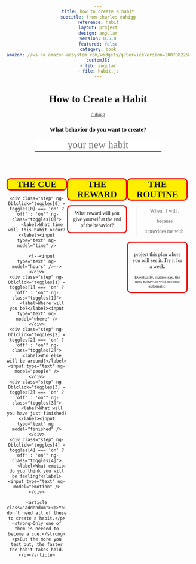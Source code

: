 ```yaml
---
title: how to create a habit
subtitle: from charles duhigg
reference: habit
layout: project
design: angular
version: 0.5.0
featured: false
category: book
amazon: //ws-na.amazon-adsystem.com/widgets/q?ServiceVersion=20070822&OneJS=1&Operation=GetAdHtml&MarketPlace=US&source=ss&ref=ss_til&ad_type=product_link&tracking_id=main05-20&marketplace=amazon&region=US&placement=081298160X&asins=081298160X&linkId=UJ3HGYVLPJCXKZOD
customJS:
- lib: angular
- file: habit.js
---
```


<style>
@import url(http://fonts.googleapis.com/css?family=Permanent+Marker);
body {
    font: 0.85em futura;
    text-align: center;
}

h1 {
    font-size: 2em;
    font-weight: bold;
}
h2 {
    font-size: 1.75em;
}
.third {
    float: left;
    width: 33%;
}
input {
	border: none;
	font: 2em 'Permanent Marker';
	border-bottom: 1px solid black;
	text-align: center;
}
input:focus {
	border-bottom-color: green;
	outline: 0;
}
.madlibs {
	display: inline-block;
	position: relative;
	text-decoration: underline;
}
// good try
//.madlibs:after {
//	content: "";
//	position: absolute;
//	left: 0;
//	display: inline-block;
//	height: 1em;
//	width: 100%;
//	border-bottom: 1px solid black;
//	margin-top: 5px;
//}
[class^="step"] {
    border: 3px solid #ee0000;
    border-radius: 10px;
    margin: 0.5em 0;
}
.step__name {
    background: #ffee00;
    text-transform: uppercase;
    font-weight: bold;
}
.step {
    padding: 0.75em;
}
blockquote {
	line-height: 2;
}
.description {
	display: inline;
	position: relative;
	//border-bottom: 1px solid black;
}
.description small {
	display: block;
	color: red;
	font-size: 75%;
	margin-top: -0.75em;
	text-transform: uppercase;
	font-weight: bold;
	position: absolute;
	width: 100%;
	display: none;
}

.step input {
	width: 100%;
	display: none;
	font-size: 150%;
}
.on {
	border-color: green;
	text-align: center;
}
.on input {
	display: block;
}
.off input {
	display: none;
}
.addendum {
	font-weight: bold;
}
.addendum strong {
	text-transform: uppercase;
	font-weight: bold;
	color: red;
}
</style>

<div ng-app>
<div ng-controller="Habit">
<h1>How to Create a Habit</h1>
<a href="http://duhigg-site.s3.amazonaws.com/wp-content/uploads/2014/04/Flowchart-How-to-Create-a-Habit.pdf">duhigg</a>
<h3>What behavior do you want to create?</h3>
<input type="text" placeholder="your new habit" ng-model="routine" />

<br><br>
	<div class="cue third">
	<h2 class="step__name">The Cue</h2>
	
	<div class="step" ng-Dblclick="toggles[0] = toggles[0] === 'on' ? 'off' : 'on'" ng-class="toggles[0]">
		<label>What time will this habit occur?</label><input type="text" ng-model="time" />
		
		<!--<input type="text" ng-model="hours" />-->
	</div>
	<div class="step" ng-Dblclick="toggles[1] = toggles[1] === 'on' ? 'off' : 'on'" ng-class="toggles[1]">
		<label>Where will you be?</label><input type="text" ng-model="where" />
	</div>
	<div class="step" ng-Dblclick="toggles[2] = toggles[2] === 'on' ? 'off' : 'on'" ng-class="toggles[2]">
		<label>Who else will be around?</label><input type="text" ng-model="people" />
	</div>
	<div class="step" ng-Dblclick="toggles[3] = toggles[3] === 'on' ? 'off' : 'on'" ng-class="toggles[3]">
		<label>What will you have just finished?</label><input type="text" ng-model="finished" />
	</div>
	<div class="step" ng-Dblclick="toggles[4] = toggles[4] === 'on' ? 'off' : 'on'" ng-class="toggles[4]">
		<label>What emotion do you think you will be feeling?</label><input type="text" ng-model="emotion" />
	</div>
	
	<article class="addendum"><p>You don't need all of these to create a habit.</p> <strong>Only one of them is needed to become a cue.</strong> <p>But the more you test out, the faster the habit takes hold.</p></article>

</div>
<div class="reward third">
<h2 class="step__name">The Reward</h2>

<div class="step" ng-Dblclick = "toggles[5] = toggles[5] === 'on' ? 'off' : 'on'" ng-class="toggles[5]">
	<label>What reward will you give yourself at the end of the behavior?</label><input ng-model="reward" type="text" /><br>
</div>
</div>
<div class="routine third">
<h2 class="step__name">The Routine</h2>

<blockquote>When <div class="description"><span class="madlibs" ng-bind="combinedCue()"></span><small>Cue</small></div>, I will <div class="description"><span class="madlibs" ng-bind="routine"></span><small>Routine</small></div>, because<br>
	it provides me with <div class="description"><span class="madlibs" ng-bind="reward"></span><small>Reward</small></div> </blockquote>

<div class="step"><p>project this plan where you will see it. Try it for a week.</p>
<small>Eventually, studies say, the new behavior will become automatic.</small></div>
</div>
</div>

